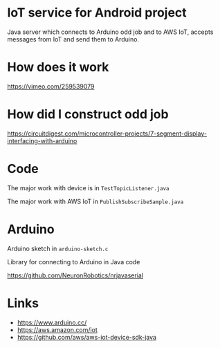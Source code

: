 # IoT service for Android project

Java server which connects to Arduino odd job and to AWS IoT, accepts messages from IoT and send them to Arduino.

# How does it work

https://vimeo.com/259539079

# How did I construct odd job 

https://circuitdigest.com/microcontroller-projects/7-segment-display-interfacing-with-arduino

# Code

The major work with device is in `TestTopicListener.java`

The major work with AWS IoT in `PublishSubscribeSample.java`

# Arduino

Arduino sketch in `arduino-sketch.c`

Library for connecting to Arduino in Java code 

https://github.com/NeuronRobotics/nrjavaserial

# Links

* https://www.arduino.cc/
* https://aws.amazon.com/iot
* https://github.com/aws/aws-iot-device-sdk-java
